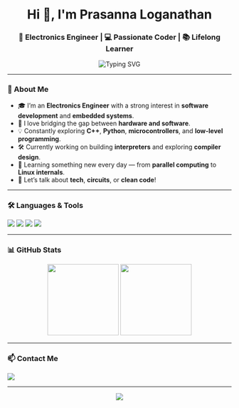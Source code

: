 <!-- Profile README for GitHub -->

<h1 align="center">Hi 👋, I'm Prasanna Loganathan</h1>
<h3 align="center">🚀 Electronics Engineer | 💻 Passionate Coder | 📚 Lifelong Learner</h3>

<p align="center">
  <img src="https://readme-typing-svg.demolab.com?font=Fira+Code&size=22&duration=4000&pause=1000&center=true&vCenter=true&width=435&lines=Electronics+Engineer+%E2%9A%9B;Code+Enthusiast+%F0%9F%92%BB;Tech+Lover+%F0%9F%94%8E;Problem+Solver+%F0%9F%94%A5" alt="Typing SVG" />
</p>

---

### 🧠 About Me

- 🎓 I’m an **Electronics Engineer** with a strong interest in **software development** and **embedded systems**.
- 🔌 I love bridging the gap between **hardware and software**.
- 💡 Constantly exploring **C++**, **Python**, **microcontrollers**, and **low-level programming**.
- 🛠 Currently working on building **interpreters** and exploring **compiler design**.
- 🌱 Learning something new every day — from **parallel computing** to **Linux internals**.
- 💬 Let’s talk about **tech**, **circuits**, or **clean code**!

---

### 🛠️ Languages & Tools

<p align="left">
  <img src="https://img.shields.io/badge/C++-00599C?style=for-the-badge&logo=cplusplus&logoColor=white" />
  <img src="https://img.shields.io/badge/Python-3776AB?style=for-the-badge&logo=python&logoColor=white" />
  <img src="https://img.shields.io/badge/Arduino-00979D?style=for-the-badge&logo=arduino&logoColor=white" />
  <img src="https://img.shields.io/badge/VS%20Code-007ACC?style=for-the-badge&logo=visual-studio-code&logoColor=white" />
</p>

---

### 📊 GitHub Stats

<p align="center">
  <img src="https://github-readme-stats.vercel.app/api?username=Peter311-byte&show_icons=true&theme=github_dark" height="160"/>
  <img src="https://github-readme-stats.vercel.app/api/top-langs/?username=Peter311-byte&layout=compact&theme=github_dark" height="160"/>
</p>

---

### 📫 Contact Me

<p align="left">
  <a href="mailto:peterpras1978@gmail.com"><img src="https://img.shields.io/badge/Gmail-D14836?style=for-the-badge&logo=gmail&logoColor=white" /></a>
</p>

---

<p align="center">
  <img src="https://github-profile-trophy.vercel.app/?username=Peter311-byte&theme=onedark&no-frame=true&no-bg=true&margin-w=10" />
</p>
